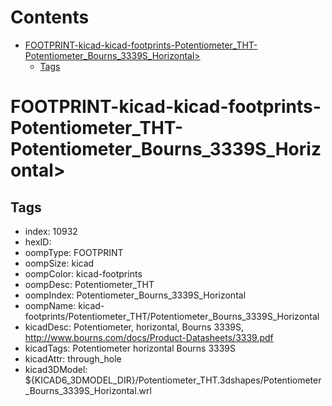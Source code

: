 



Contents
========

* [FOOTPRINT-kicad-kicad-footprints-Potentiometer_THT-Potentiometer_Bourns_3339S_Horizontal>](#footprint-kicad-kicad-footprints-potentiometer_tht-potentiometer_bourns_3339s_horizontal)
	* [Tags](#tags)

# FOOTPRINT-kicad-kicad-footprints-Potentiometer_THT-Potentiometer_Bourns_3339S_Horizontal>

## Tags

- index: 10932
- hexID: 
- oompType: FOOTPRINT
- oompSize: kicad
- oompColor: kicad-footprints
- oompDesc: Potentiometer_THT
- oompIndex: Potentiometer_Bourns_3339S_Horizontal
- oompName: kicad-footprints/Potentiometer_THT/Potentiometer_Bourns_3339S_Horizontal
- kicadDesc: Potentiometer, horizontal, Bourns 3339S, http://www.bourns.com/docs/Product-Datasheets/3339.pdf
- kicadTags: Potentiometer horizontal Bourns 3339S
- kicadAttr: through_hole
- kicad3DModel: ${KICAD6_3DMODEL_DIR}/Potentiometer_THT.3dshapes/Potentiometer_Bourns_3339S_Horizontal.wrl
